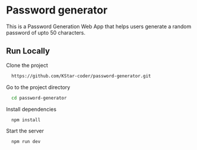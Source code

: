 # Password generator

This is a Password Generation Web App that helps users generate a random password of upto 50 characters.

## Run Locally

Clone the project

```bash
  https://github.com/KStar-coder/password-generator.git
```
Go to the project directory

```bash
  cd password-generator
```

Install dependencies

```bash
  npm install
```

Start the server

```bash
  npm run dev
```

